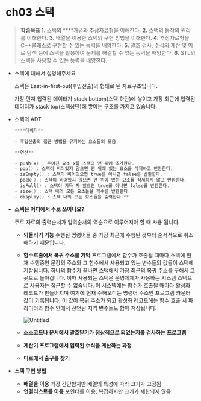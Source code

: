 # ch03 스택

> **학습목표
1.** 스택의 ****개념과 추상자료형을 이해한다.
**2.** 스택의 동작의 원리를 이해한다.
**3.** 배열을 이용한 스택의 구현 방법을 이해한다.
**4.** 추상자료형을 C++클래스로 구현할 수 있는 능력을 배양한다.
**5.** 괄호 검사, 수식의 계산 및 미로 탐색 등에 스택을 활용하여 문제를 해결할 수 있는 능력을 배양한다.
**6.** STL의 스택을 사용할 수 있는 능력을 배양한다.
> 

- 스택에 대해서 설명해주세요
    
    스택은 Last-in-first-out(후입선출)의 형태로 된 자료구조입니다.
    
    가장 먼저 입력된 데이터가 stack bottom(스택 하단)에 쌓이고 가장 최근에 입력된 데이터가  stack top(스택상단)에 쌓이는 구조를 가지고 있습니다.
    
- 스택의 ADT
    
    ```cpp
    ****데이터** 
    
    - 후입선출의 접근 방법을 유지하는 요소들의 모음
    
    **연산**
    
    - push(x) : 주어진 요소 x를 스택의 맨 위에 추가한다.
    - pop() : 스택이 비어있지 않으면 맨 위에 있는 요소를 삭제하고 반환한다.
    - isEmpty() : 스택이 비어있으면 true를 아니면 false를 반환한다.
    - peek() : 스택이 비어있지 않으면 맨 위에 있는 요소를 삭제하지 않고 반환한다.
    - isFull() : 스택이 가득 차 있으면 true를 아니면 false를 반환한다.
    - size() : 스택 내의 모든 요소들을 개수를 반환한다.
    - display() : 스택 내의 모든 요소들을 출력한다.**
    ```
    
- **스택은 어디에서 주로 쓰이나요?**
    
    주로 자료의 출력순서가 입력순서의 역순으로 이루어져야 할 때 사용 됩니다.
    
    - **되돌리기 기능** 
    수행된 멍령어들 중 가장 최근에 수행된 것부터 순서적으로 취소해하기 때문입니다.
    - **함수호출에서 복귀 주소를 기억**
    프로그램에서 함수가 호출될 때마다 스택에 현재 수행중인 문장의 주소와 그 함수에서 사용되고 있는 변수들의 값들이 스택에 저장됩니다. 하나의 함수가 끝나면 스택에서 가장 최근의 복귀 주소를 구해서 그곳으로 돌아갑니다. 이때 사용되는 스택은 운영체제가 사용하는 시스템 스택으로 사용자는 접근할 수 없습니다. 이 시스템에는 함수가 호출될 때마다 활성화 레코드가 만들어지며 여기에 현재 수해오디는 명령어 주소인 프로그램 카운터값이 기록됩니다. 이 값이 복귀 주소가 되고 활성화 레코드에는 함수 호출 시 파라미터와 함수 안에서 선언된 지역 변수들도 함께 저장됩니다.
        
        ![Untitled](https://prod-files-secure.s3.us-west-2.amazonaws.com/0104449c-0dac-4ae2-8999-739ab3004a7e/f319e680-3c54-4489-a267-476a1bfac32a/Untitled.png)
        
    - **소스코드나 문서에서 괄호닫기가 정상적으로 되었는지를 검사하는 프로그램**
    - **계산기 프로그램에서 입력된 수식을 계산하는 과정**
    - **미로에서 출구를 찾기**
    
- **스택 구현 방법**
    - **배열을 이용** 
    가장 간단함지만 배열의 특성에 따라 크기가 고정됨
    - **연결리스트를 이용**
    포인터를 이용, 복잡하지만 크기가 제한되지 않음